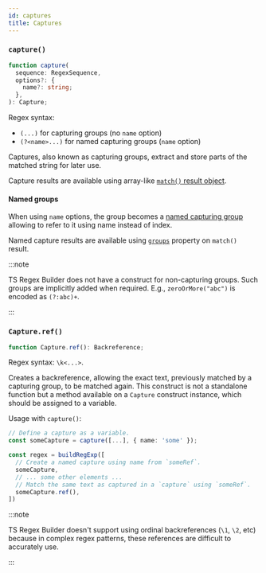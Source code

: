 ```yaml
---
id: captures
title: Captures
---
```


### `capture()`

```ts
function capture(
  sequence: RegexSequence,
  options?: {
    name?: string;
  },
): Capture;
```

Regex syntax:

- `(...)` for capturing groups (no `name` option)
- `(?<name>...)` for named capturing groups (`name` option)

Captures, also known as capturing groups, extract and store parts of the matched string for later use.

Capture results are available using array-like [`match()` result object](https://developer.mozilla.org/en-US/docs/Web/JavaScript/Reference/Global_Objects/String/match#using_match).

#### Named groups

When using `name` options, the group becomes a [named capturing group](https://developer.mozilla.org/en-US/docs/Web/JavaScript/Reference/Regular_expressions/Named_capturing_group) allowing to refer to it using name instead of index.

Named capture results are available using [`groups`](https://developer.mozilla.org/en-US/docs/Web/JavaScript/Reference/Global_Objects/String/match#using_named_capturing_groups) property on `match()` result.

:::note

TS Regex Builder does not have a construct for non-capturing groups. Such groups are implicitly added when required. E.g., `zeroOrMore("abc")` is encoded as `(?:abc)+`.

:::

### `Capture.ref()`

```ts
function Capture.ref(): Backreference;
```

Regex syntax: `\k<...>`.

Creates a backreference, allowing the exact text, previously matched by a capturing group, to be matched again. This construct is not a standalone function but a method available on a `Capture` construct instance, which should be assigned to a variable.

Usage with `capture()`:

```ts
// Define a capture as a variable.
const someCapture = capture([...], { name: 'some' });

const regex = buildRegExp([
  // Create a named capture using name from `someRef`.
  someCapture,
  // ... some other elements ...
  // Match the same text as captured in a `capture` using `someRef`.
  someCapture.ref(),
])
```

:::note

TS Regex Builder doesn't support using ordinal backreferences (`\1`, `\2`, etc) because in complex regex patterns, these references are difficult to accurately use.

:::
